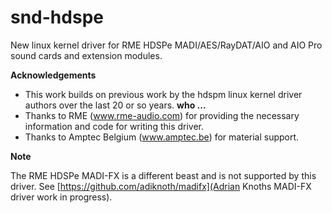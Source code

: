 # snd-hdspe
New linux kernel driver for RME HDSPe MADI/AES/RayDAT/AIO and AIO Pro sound cards and extension modules.

**Acknowledgements**

- This work builds on previous work by the hdspm linux kernel driver authors over the last 20 or so years. **who ...**
- Thanks to RME (www.rme-audio.com) for providing the necessary information and code for writing this driver.
- Thanks to Amptec Belgium (www.amptec.be) for material support.

**Note**

The RME HDSPe MADI-FX is a different beast and is not supported by this driver. See 
[https://github.com/adiknoth/madifx](Adrian Knoths MADI-FX driver work in progress).
